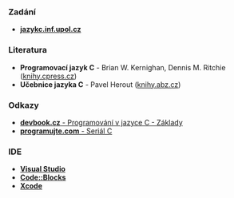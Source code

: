 ### Zadání
* [**jazykc.inf.upol.cz**](http://jazykc.inf.upol.cz "http://jazykc.inf.upol.cz")

### Literatura
* **Programovací jazyk C** - Brian W. Kernighan, Dennis M. Ritchie ([knihy.cpress.cz](http://knihy.cpress.cz/programovaci-jazyk-c.html "http://knihy.cpress.cz/programovaci-jazyk-c.html"))
* **Učebnice jazyka C** - Pavel Herout ([knihy.abz.cz](http://knihy.abz.cz/prodej/ucebnice-jazyka-c-6-vydani "http://knihy.abz.cz/prodej/ucebnice-jazyka-c-6-vydani"))

### Odkazy
* [**devbook.cz** - Programování v jazyce C - Základy](http://http://www.devbook.cz/programovani-v-jazyce-c-zaklady "http://www.devbook.cz/programovani-v-jazyce-c-zaklady")
* [**programujte.com** - Seriál C](http://programujte.com/clanky/43-serial-c/ "http://programujte.com/clanky/43-serial-c/")

### IDE
* [**Visual Studio**](http://www.visualstudio.com/cs-cz "http://www.visualstudio.com/cs-cz")
* [**Code::Blocks**](http://www.codeblocks.org "http://www.codeblocks.org")
* [**Xcode**](https://developer.apple.com/xcode/ "https://developer.apple.com/xcode/")